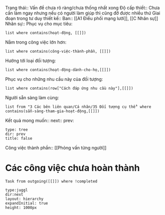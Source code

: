 Trạng thái:: Vấn đề chưa rõ ràng/chưa thống nhất xong
Độ cấp thiết:: Chưa cần làm ngay nhưng nếu có người làm giúp thì cũng đỡ được nhiều thứ
Giai đoạn trong tư duy thiết kế:: 
Ban:: [[A1 Điều phối mạng lưới]], [[C Nhân sự]]
Nhân sự::
Phục vụ cho mục tiêu:
```dataview
list where contains(hoạt-động, [[]])
```
Nằm trong công việc lớn hơn:
```dataview
list where contains(công-việc-thành-phần, [[]])
```
Hướng tới loại đối tượng:
```dataview
list where contains(hoạt-động-dành-cho-họ,[[]])
```
Phục vụ cho những nhu cầu này của đối tượng:
```dataview
list where contains(row["Cách đáp ứng nhu cầu này"],[[]])
```
Người sẵn sàng làm cùng:
```dataview
list from "3 Các bên liên quan/Cá nhân/35 Đối tượng cụ thể" where contains(sẵn-sàng-tham-gia-hoạt-động,[[]])
```

Kết quả mong muốn:: 
next::
prev:

```breadcrumbs
type: tree
dir: prev
title: false
```

Công việc thành phần:: [[Phỏng vấn từng người]]

# Các công việc chưa hoàn thành
```dataview
Task from outgoing([[]]) where !completed
```

```breadcrumbs
type:juggl
dir:next
layout: hierarchy
expandInitial: true
height: 1000px
```
